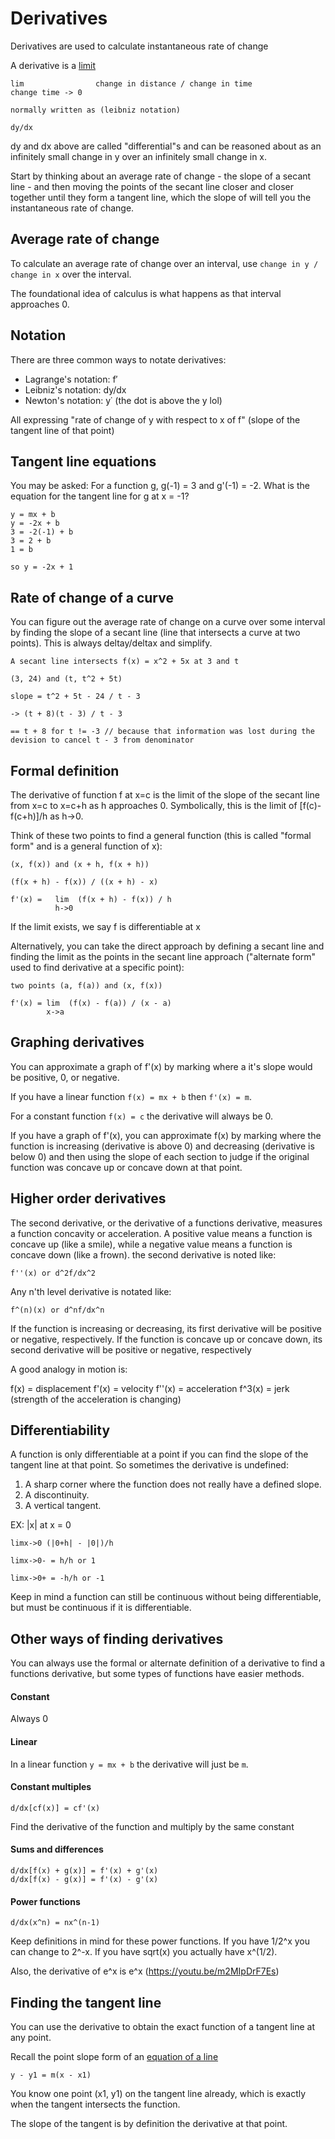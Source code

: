 # Derivatives

Derivatives are used to calculate instantaneous rate of change

A derivative is a [limit](./limits.md)

```
lim                change in distance / change in time
change time -> 0

normally written as (leibniz notation)

dy/dx
```

dy and dx above are called "differential"s and can be reasoned about as an infinitely small change in y over
an infinitely small change in x.

Start by thinking about an average rate of change - the slope of a secant line - and then moving the points of the secant line closer and
closer together until they form a tangent line, which the slope of will tell you the instantaneous rate of change.

## Average rate of change

To calculate an average rate of change over an interval, use `change in y / change in x` over the interval.

The foundational idea of calculus is what happens as that interval approaches 0.

## Notation

There are three common ways to notate derivatives:

- Lagrange's notation: f′
- Leibniz's notation: dy/dx
- Newton's notation: y˙ (the dot is above the y lol)

All expressing "rate of change of y with respect to x of f" (slope of the tangent line of that point)

## Tangent line equations

You may be asked: For a function g, g(-1) = 3 and g'(-1) = -2. What is the equation for the
tangent line for g at x = -1?

```
y = mx + b
y = -2x + b
3 = -2(-1) + b
3 = 2 + b
1 = b

so y = -2x + 1
```

## Rate of change of a curve

You can figure out the average rate of change on a curve over some interval by finding the slope of a secant line
(line that intersects a curve at two points). This is always deltay/deltax and simplify.

```
A secant line intersects f(x) = x^2 + 5x at 3 and t

(3, 24) and (t, t^2 + 5t)

slope = t^2 + 5t - 24 / t - 3

-> (t + 8)(t - 3) / t - 3

== t + 8 for t != -3 // because that information was lost during the devision to cancel t - 3 from denominator
```

## Formal definition

The derivative of function f at x=c is the limit of the slope of the secant line
from x=c to x=c+h as h approaches 0. Symbolically, this is the limit of [f(c)-f(c+h)]/h as h→0.

Think of these two points to find a general function (this is called "formal form" and is a general function of x):

```
(x, f(x)) and (x + h, f(x + h))

(f(x + h) - f(x)) / ((x + h) - x)

f'(x) =   lim  (f(x + h) - f(x)) / h
          h->0
```

If the limit exists, we say f is differentiable at x

Alternatively, you can take the direct approach by defining a secant line and finding the limit as the
points in the secant line approach ("alternate form" used to find derivative at a specific point):

```
two points (a, f(a)) and (x, f(x))

f'(x) = lim  (f(x) - f(a)) / (x - a)
        x->a
```

## Graphing derivatives

You can approximate a graph of f'(x) by marking where a it's slope would be
positive, 0, or negative.

If you have a linear function `f(x) = mx + b` then `f'(x) = m`.

For a constant function `f(x) = c` the derivative will always be 0.

If you have a graph of f'(x), you can approximate f(x) by marking where the
function is increasing (derivative is above 0) and decreasing (derivative is
below 0) and then using the slope of each section to judge if the original
function was concave up or concave down at that point.

## Higher order derivatives

The second derivative, or the derivative of a functions derivative, measures a
function concavity or acceleration. A positive value means a function is concave up (like a
smile), while a
negative value means a function is concave down (like a frown). the second
derivative is noted like:

```
f''(x) or d^2f/dx^2
```

Any n'th level derivative is notated like:

```
f^(n)(x) or d^nf/dx^n
```

If the function is increasing or decreasing, its first derivative will be positive or negative, respectively. If the function is concave up or concave down, its second derivative will be positive or negative, respectively

A good analogy in motion is:

f(x) = displacement
f'(x) = velocity
f''(x) = acceleration
f^3(x) = jerk (strength of the acceleration is changing)

## Differentiability

A function is only differentiable at a point if you can find the slope of the
tangent line at that point. So sometimes the derivative is undefined:

1. A sharp corner where the function does not really have a defined slope.
2. A discontinuity.
3. A vertical tangent.

EX: |x| at x = 0

```
limx->0 (|0+h| - |0|)/h

limx->0- = h/h or 1

limx->0+ = -h/h or -1
```

Keep in mind a function can still be continuous without being differentiable,
but must be continuous if it is differentiable.

## Other ways of finding derivatives

You can always use the formal or alternate definition of a derivative to find
a functions derivative, but some types of functions have easier methods.

#### Constant

Always 0

#### Linear

In a linear function `y = mx + b` the derivative will just be `m`.

#### Constant multiples

```
d/dx[cf(x)] = cf'(x)
```

Find the derivative of the function and multiply by the
same constant

#### Sums and differences

```
d/dx[f(x) + g(x)] = f'(x) + g'(x)
d/dx[f(x) - g(x)] = f'(x) - g'(x)
```

#### Power functions

```
d/dx(x^n) = nx^(n-1)
```

Keep definitions in mind for these power functions. If you have 1/2^x you can change to
2^-x. If you have sqrt(x) you actually have x^(1/2).

Also, the derivative of e^x is e^x (https://youtu.be/m2MIpDrF7Es)

## Finding the tangent line

You can use the derivative to obtain the exact function of a tangent line at any
point.

Recall the point slope form of an [equation of a line](../algebra/slope.md)

```
y - y1 = m(x - x1)
```

You know one point (x1, y1) on the tangent line already, which is exactly when the
tangent intersects the function.

The slope of the tangent is by definition the derivative at that point.
